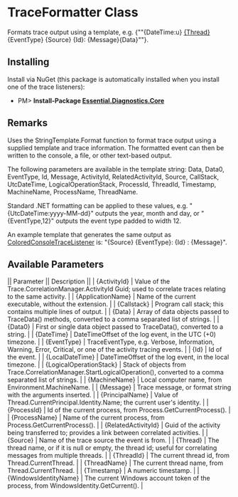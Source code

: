 # TraceFormatter Class 

Formats trace output using a template, e.g. {""{DateTime:u} [{Thread}]({Thread}) {EventType} {Source} {Id}: {Message}{Data}""}.

## Installing

Install via NuGet (this package is automatically installed when you install one of the trace listeners):

* PM> **Install-Package [Essential.Diagnostics.Core](http://www.nuget.org/packages/Essential.Diagnostics.Core)**

## Remarks

Uses the StringTemplate.Format function to format trace output using a supplied template and trace information. The formatted event can then be written to the console, a file, or other text-based output. 

The following parameters are available in the template string: Data, Data0, EventType, Id, Message, ActivityId, RelatedActivityId, Source, CallStack, UtcDateTime, LogicalOperationStack, ProcessId, ThreadId, Timestamp, MachineName, ProcessName, ThreadName. 

Standard .NET formatting can be applied to these values, e.g. "{UtcDateTime:yyyy-MM-dd}" outputs the year, month and day, or "{EventType,12}" outputs the event type padded to width 12.

An example template that generates the same output as [ColoredConsoleTraceListener](ColoredConsoleTraceListener) is: "{Source} {EventType}: {Id} : {Message}". 

## Available Parameters

|| Parameter || Description ||
| {ActivityId} | Value of the Trace.CorrelationManager.ActivityId Guid; used to correlate traces relating to the same activity. |
| {ApplicationName} | Name of the current executable, without the extension. |
| {Callstack} | Program call stack; this contains multiple lines of output. |
| {Data} | Array of data objects passed to TraceData() methods, converted to a comma separated list of strings. |
| {Data0} | First or single data object passed to TraceData(), converted to a string. |
| {DateTime} | DateTimeOffset of the log event, in the UTC (+0) timezone. |
| {EventType} | TraceEventType, e.g. Verbose, Information, Warning, Error, Critical, or one of the activity tracing events. |
| {Id} | Id of the event. |
| {LocalDateTime} | DateTimeOffset of the log event, in the local timezone. |
| {LogicalOperationStack} | Stack of objects from Trace.CorrelationManager.StartLogicalOperation(), converted to a comma separated list of strings. |
| {MachineName} | Local computer name, from Environment.MachineName. |
| {Message} | Trace message, or format string with the arguments inserted. |
| {PrincipalName} | Value of Thread.CurrentPrincipal.Identity.Name; the current user's identity. |
| {ProcessId} | Id of the current process, from Process.GetCurrentProcess(). |
| {ProcessName} | Name of the current process, from Process.GetCurrentProcess(). |
| {RelatedActivityId} | Guid of the activity being transferred to; provides a link between correlated activities. |
| {Source} | Name of the trace source the event is from. |
| {Thread} | The thread name, or if it is null or empty, the thread id; useful for correlating messages from multiple threads. |
| {ThreadId} | The current thread id, from Thread.CurrentThread. |
| {ThreadName} | The current thread name, from Thread.CurrentThread. |
| {Timestamp} | A numeric timestamp. |
| {WindowsIdentityName} | The current Windows account token of the process, from WindowsIdentity.GetCurrent(). |
